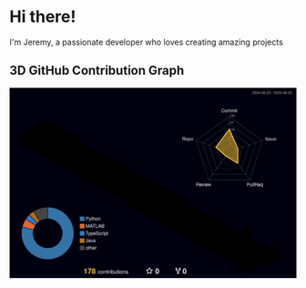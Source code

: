 # Hi there!

I'm Jeremy, a passionate developer who loves creating amazing projects

## 3D GitHub Contribution Graph

![3D Contribution Graph](./assets/profile-night-rainbow.svg)
